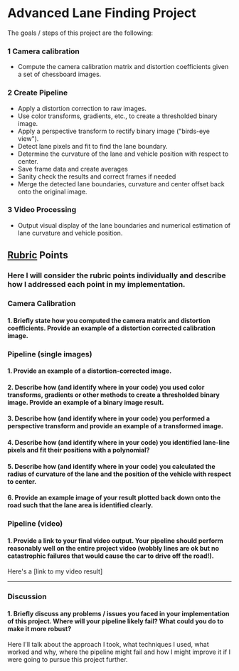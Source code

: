 # Advanced Lane Finding Project

The goals / steps of this project are the following:

### 1 Camera calibration
*    Compute the camera calibration matrix and distortion coefficients given a set of chessboard images.

### 2 Create Pipeline
*    Apply a distortion correction to raw images.
*    Use color transforms, gradients, etc., to create a thresholded binary image.
*    Apply a perspective transform to rectify binary image ("birds-eye view").
*    Detect lane pixels and fit to find the lane boundary.
*    Determine the curvature of the lane and vehicle position with respect to center.
*    Save frame data and create averages
*    Sanity check the results and correct frames if needed
*    Merge the detected lane boundaries, curvature and center offset back onto the original image.

### 3 Video Processing    
*    Output visual display of the lane boundaries and numerical estimation of lane curvature and vehicle position.
 
## [Rubric](https://review.udacity.com/#!/rubrics/571/view) Points

### Here I will consider the rubric points individually and describe how I addressed each point in my implementation.  


### Camera Calibration

#### 1. Briefly state how you computed the camera matrix and distortion coefficients. Provide an example of a distortion corrected calibration image.


### Pipeline (single images)

#### 1. Provide an example of a distortion-corrected image.


#### 2. Describe how (and identify where in your code) you used color transforms, gradients or other methods to create a thresholded binary image.  Provide an example of a binary image result.


#### 3. Describe how (and identify where in your code) you performed a perspective transform and provide an example of a transformed image.


#### 4. Describe how (and identify where in your code) you identified lane-line pixels and fit their positions with a polynomial?


#### 5. Describe how (and identify where in your code) you calculated the radius of curvature of the lane and the position of the vehicle with respect to center.


#### 6. Provide an example image of your result plotted back down onto the road such that the lane area is identified clearly.


### Pipeline (video)

#### 1. Provide a link to your final video output.  Your pipeline should perform reasonably well on the entire project video (wobbly lines are ok but no catastrophic failures that would cause the car to drive off the road!).

Here's a [link to my video result]

---

### Discussion

#### 1. Briefly discuss any problems / issues you faced in your implementation of this project.  Where will your pipeline likely fail?  What could you do to make it more robust?

Here I'll talk about the approach I took, what techniques I used, what worked and why, where the pipeline might fail and how I might improve it if I were going to pursue this project further.  
